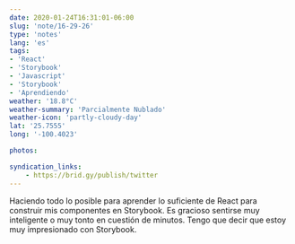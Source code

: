 ```yaml
---
date: 2020-01-24T16:31:01-06:00
slug: 'note/16-29-26'
type: 'notes'
lang: 'es'
tags:
- 'React'
- 'Storybook'
- 'Javascript'
- 'Storybook'
- 'Aprendiendo'
weather: '18.8°C'
weather-summary: 'Parcialmente Nublado'
weather-icon: 'partly-cloudy-day'
lat: '25.7555'
long: '-100.4023'

photos:

syndication_links:
    - https://brid.gy/publish/twitter
---
```

Haciendo todo lo posible para aprender lo suficiente de React para construir mis componentes en Storybook. Es gracioso sentirse muy inteligente o muy tonto en cuestión de minutos. Tengo que decir que estoy muy impresionado con Storybook.

    